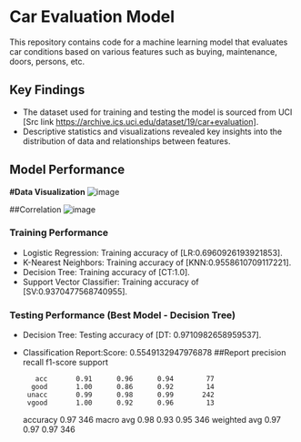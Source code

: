 

# Car Evaluation Model

This repository contains code for a machine learning model that evaluates car conditions based on various features such as buying, maintenance, doors, persons, etc.

## Key Findings

- The dataset used for training and testing the model is sourced from UCI [Src link https://archive.ics.uci.edu/dataset/19/car+evaluation].
- Descriptive statistics and visualizations revealed key insights into the distribution of data and relationships between features.

## Model Performance
**#Data Visualization**
![image](https://github.com/charan1207/car-evaluation-ml/assets/28255223/748d4703-68a1-4fe3-bdb6-e5b212c771d2)

##Correlation
![image](https://github.com/charan1207/car-evaluation-ml/assets/28255223/0f59f445-4a4a-4f5c-8f61-f49bf2dc6962)






### Training Performance

- Logistic Regression: Training accuracy of [LR:0.6960926193921853].
- K-Nearest Neighbors: Training accuracy of [KNN:0.9558610709117221].
- Decision Tree: Training accuracy of [CT:1.0].
- Support Vector Classifier: Training accuracy of [SV:0.9370477568740955].

### Testing Performance (Best Model - Decision Tree)

- Decision Tree: Testing accuracy of [DT: 0.9710982658959537].
- Classification Report:Score: 0.5549132947976878
##Report
                 precision    recall  f1-score   support

         acc       0.91      0.96      0.94        77
        good       1.00      0.86      0.92        14
       unacc       0.99      0.98      0.99       242
       vgood       1.00      0.92      0.96        13

    accuracy                           0.97       346
   macro avg       0.98      0.93      0.95       346
weighted avg       0.97      0.97      0.97       346




